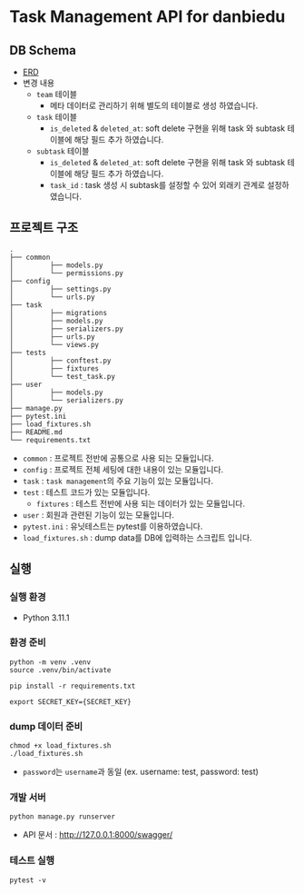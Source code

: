 # Task Management API for danbiedu
## DB Schema
- <a href="https://dbdiagram.io/d/644774ae6b31947051248964">ERD</a>
- 변경 내용
  - `team` 테이블
    - 메타 데이터로 관리하기 위해 별도의 테이블로 생성 하였습니다.
  - `task` 테이블
    - `is_deleted` & `deleted_at`: soft delete 구현을 위해 task 와 subtask 테이블에 해당 필드 추가 하였습니다.
  - `subtask` 테이블
    - `is_deleted` & `deleted_at`: soft delete 구현을 위해 task 와 subtask 테이블에 해당 필드 추가 하였습니다.
    - `task_id` : task 생성 시 subtask를 설정할 수 있어 외래키 관계로 설정하였습니다.

## 프로젝트 구조
```shell
.
├── common
│         ├── models.py
│         └── permissions.py
├── config
│         ├── settings.py
│         └── urls.py
├── task
│         ├── migrations
│         ├── models.py
│         ├── serializers.py
│         ├── urls.py
│         └── views.py
├── tests
│         ├── conftest.py
│         ├── fixtures
│         └── test_task.py
├── user
│         ├── models.py
│         └── serializers.py
├── manage.py
├── pytest.ini
├── load_fixtures.sh
├── README.md
└── requirements.txt
```
- `common` : 프로젝트 전반에 공통으로 사용 되는 모듈입니다.
- `config` : 프로젝트 전체 세팅에 대한 내용이 있는 모듈입니다.
- `task`   : `task management`의 주요 기능이 있는 모듈입니다.
- `test`   : 테스트 코드가 있는 모듈입니다.
  - `fixtures` : 테스트 전반에 사용 되는 데이터가 있는 모듈입니다.
- `user`   : 회원과 관련된 기능이 있는 모듈입니다.
- `pytest.ini` : 유닛테스트는 pytest를 이용하였습니다.
- `load_fixtures.sh` : dump data를 DB에 입력하는 스크립트 입니다.

## 실행
### 실행 환경
- Python 3.11.1

### 환경 준비
```shell
python -m venv .venv
source .venv/bin/activate

pip install -r requirements.txt

export SECRET_KEY={SECRET_KEY}
```

### dump 데이터 준비
```shell
chmod +x load_fixtures.sh
./load_fixtures.sh
```
- `password`는 `username`과 동일 (ex. username: test, password: test)

### 개발 서버
```shell
python manage.py runserver
```
- API 문서 : http://127.0.0.1:8000/swagger/

### 테스트 실행
```shell
pytest -v
```